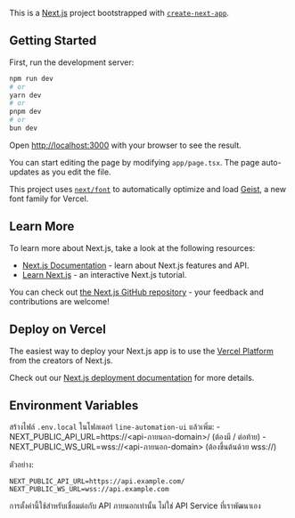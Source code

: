 This is a [Next.js](https://nextjs.org) project bootstrapped with [`create-next-app`](https://nextjs.org/docs/app/api-reference/cli/create-next-app).

## Getting Started

First, run the development server:

```bash
npm run dev
# or
yarn dev
# or
pnpm dev
# or
bun dev
```

Open [http://localhost:3000](http://localhost:3000) with your browser to see the result.

You can start editing the page by modifying `app/page.tsx`. The page auto-updates as you edit the file.

This project uses [`next/font`](https://nextjs.org/docs/app/building-your-application/optimizing/fonts) to automatically optimize and load [Geist](https://vercel.com/font), a new font family for Vercel.

## Learn More

To learn more about Next.js, take a look at the following resources:

- [Next.js Documentation](https://nextjs.org/docs) - learn about Next.js features and API.
- [Learn Next.js](https://nextjs.org/learn) - an interactive Next.js tutorial.

You can check out [the Next.js GitHub repository](https://github.com/vercel/next.js) - your feedback and contributions are welcome!

## Deploy on Vercel

The easiest way to deploy your Next.js app is to use the [Vercel Platform](https://vercel.com/new?utm_medium=default-template&filter=next.js&utm_source=create-next-app&utm_campaign=create-next-app-readme) from the creators of Next.js.

Check out our [Next.js deployment documentation](https://nextjs.org/docs/app/building-your-application/deploying) for more details.

## Environment Variables

สร้างไฟล์ `.env.local` ในโฟลเดอร์ `line-automation-ui` แล้วเพิ่ม:
-NEXT_PUBLIC_API_URL=https://<api-ภายนอก-domain>/  (ต้องมี / ต่อท้าย)
-NEXT_PUBLIC_WS_URL=wss://<api-ภายนอก-domain>  (ต้องขึ้นต้นด้วย wss://)

ตัวอย่าง:
```
NEXT_PUBLIC_API_URL=https://api.example.com/
NEXT_PUBLIC_WS_URL=wss://api.example.com
```

การตั้งค่านี้ใช้สำหรับเชื่อมต่อกับ API ภายนอกเท่านั้น ไม่ใช่ API Service ที่เราพัฒนาเอง
